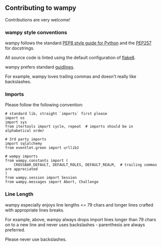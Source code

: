 Contributing to wampy
----------------------

Contributions are very welcome!

### wampy style conventions

wampy follows the standard [PEP8 style guide for Python](http://www.python.org/dev/peps/pep-0008/) and the [PEP257](http://www.python.org/dev/peps/pep-0257/) for docstrings.

All source code is linted using the default configuration of [flake8](https://pypi.python.org/pypi/flake8).

wampy prefers standard [guidlines](https://www.python.org/dev/peps/pep-0008/#programming-recommendations).

For example, wampy loves trailing commas and doesn't really like backslashes.

### Imports

Please follow the following convention:

    # standard lib, straight `imports` first please
    import os
    import sys
    from itertools import cycle, repeat  # imports should be in alphabetical order

    # 3rd party imports
    import sqlalchemy
    from eventlet.green import urllib2

    # wampy imports
    from wampy.constants import (
        CROSSBAR_DEFAULT, DEFAULT_ROLES, DEFAULT_REALM,  # trailing commas are appreciated
    )
    from wampy.session import Session
    from wampy.messages import Abort, Challenge


### Line Length

wampy especially enjoys line lengths <= 79 chars and longer lines crafted with appropriate lines breaks.

For example, above, wampy always drops import lines longer than 79 chars on to a new line and never uses backslashes - parenthesis are always preferred.

Please never use backslashes.
